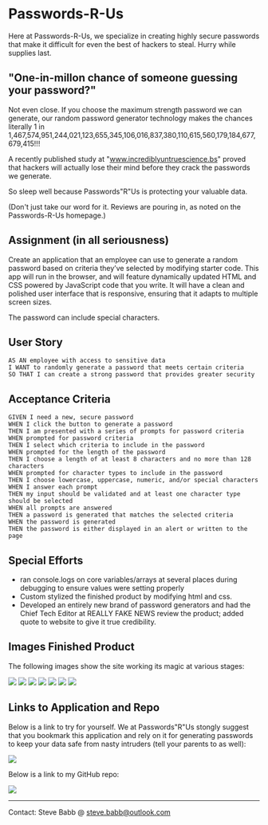 # Passwords-R-Us
Here at Passwords-R-Us, we specialize in creating highly secure passwords that make it difficult for even the best of hackers to steal.  Hurry while supplies last.

## "One-in-millon chance of someone guessing your password?"
Not even close.  If you choose the maximum strength password we can generate, our random password generator technology makes the chances literally 1 in 1,467,574,951,244,021,123,655,345,106,016,837,380,110,615,560,179,184,677,679,415!!!  

A recently published study at "www.incrediblyuntruescience.bs" proved that hackers will actually lose their mind before they crack the passwords we generate. 

So sleep well because Passwords"R"Us is protecting your valuable data.

(Don't just take our word for it.  Reviews are pouring in, as noted on the Passwords-R-Us homepage.)

## Assignment (in all seriousness)

Create an application that an employee can use to generate a random password based on criteria they’ve selected by modifying starter code. This app will run in the browser, and will feature dynamically updated HTML and CSS powered by JavaScript code that you write. It will have a clean and polished user interface that is responsive, ensuring that it adapts to multiple screen sizes.

The password can include special characters. 

## User Story

```
AS AN employee with access to sensitive data
I WANT to randomly generate a password that meets certain criteria
SO THAT I can create a strong password that provides greater security
```

## Acceptance Criteria

```
GIVEN I need a new, secure password
WHEN I click the button to generate a password
THEN I am presented with a series of prompts for password criteria
WHEN prompted for password criteria
THEN I select which criteria to include in the password
WHEN prompted for the length of the password
THEN I choose a length of at least 8 characters and no more than 128 characters
WHEN prompted for character types to include in the password
THEN I choose lowercase, uppercase, numeric, and/or special characters
WHEN I answer each prompt
THEN my input should be validated and at least one character type should be selected
WHEN all prompts are answered
THEN a password is generated that matches the selected criteria
WHEN the password is generated
THEN the password is either displayed in an alert or written to the page
```

## Special Efforts
- ran console.logs on core variables/arrays at several places during debugging to ensure values were setting properly
- Custom stylized the finished product by modifying html and css.
- Developed an entirely new brand of password generators and had the Chief Tech Editor at REALLY FAKE NEWS review the product; added quote to website to give it true credibility.

## Images Finished Product

The following images show the site working its magic at various stages:

![](https://github.com/verusbabb/PasswordGenerator/blob/main/Assets/Homepage.png)
![](https://github.com/verusbabb/PasswordGenerator/blob/main/Assets/Starting_alert.png)
![](https://github.com/verusbabb/PasswordGenerator/blob/main/Assets/Character_types.png)
![](https://github.com/verusbabb/PasswordGenerator/blob/main/Assets/Character_numbers.png)
![](https://github.com/verusbabb/PasswordGenerator/blob/main/Assets/Out_of_range.png)
![](https://github.com/verusbabb/PasswordGenerator/blob/main/Assets/Preferences_validation.png)
![](https://github.com/verusbabb/PasswordGenerator/blob/main/Assets/Password_generated.png)


## Links to Application and Repo
Below is a link to try for yourself.  We at Passwords"R"Us stongly suggest that you bookmark this application and rely on it for generating passwords to keep your data safe from nasty intruders (tell your parents to as well):

![](https://verusbabb.github.io/Passwords-R-Us/)

Below is a link to my GitHub repo:

![](https://github.com/verusbabb/Passwords-R-Us)

----
Contact:  Steve Babb @ steve.babb@outlook.com
